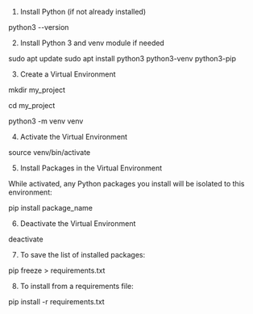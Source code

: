 1. Install Python (if not already installed)

python3 --version

2. Install Python 3 and venv module if needed

sudo apt update
sudo apt install python3 python3-venv python3-pip

3. Create a Virtual Environment

mkdir my_project

cd my_project

python3 -m venv venv

4. Activate the Virtual Environment

source venv/bin/activate

5. Install Packages in the Virtual Environment

While activated, any Python packages you install will be isolated to this environment:

pip install package_name

6. Deactivate the Virtual Environment

deactivate

7. To save the list of installed packages:

pip freeze > requirements.txt

8. To install from a requirements file:

pip install -r requirements.txt
